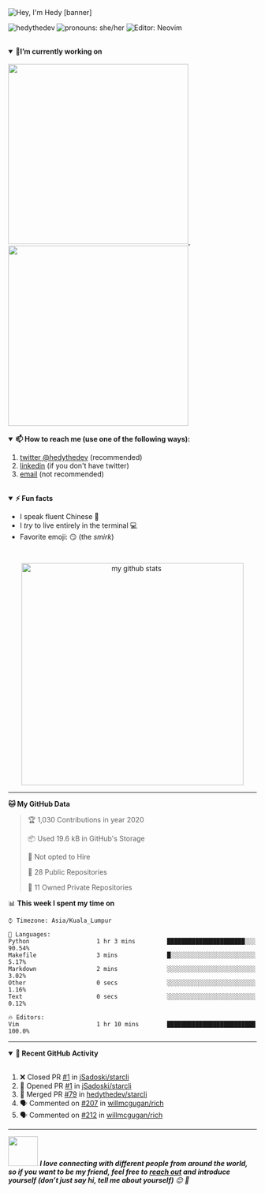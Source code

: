 <img src="https://raw.githubusercontent.com/hedythedev/hedythedev/master/assets/hedylibanner.png" alt="Hey, I'm Hedy [banner]" />
<!--
How did I make the fabulous banner?
Well, I did it using canva.com, nothing fancy completely free :)
-->

<!--badges-->
<img src="https://komarev.com/ghpvc/?username=hedythedev" alt="hedythedev" /> <img src="https://img.shields.io/badge/Pronouns-She%2FHer-green" alt="pronouns: she/her" />  <img src="https://img.shields.io/badge/%F0%9F%94%A7editor-neovim-yellow" alt="Editor: Neovim">
<!--
1. profile view count
2. Pronouns: She/her
3. Editor: neovim
-->


<!--
<p align="center"><img src="https://devicons.github.io/devicon/devicon.git/icons/python/python-original.svg" alt="python" width="45" height="45"/> <img src="https://devicons.github.io/devicon/devicon.git/icons/javascript/javascript-original.svg" alt="javascript" width="45" height="45"/><img src="https://devicons.github.io/devicon/devicon.git/icons/react/react-original-wordmark.svg" alt="react" width="45" height="45"/> <img src="https://devicons.github.io/devicon/devicon.git/icons/nodejs/nodejs-original-wordmark.svg" alt="nodejs" width="45" height="45"/><img src="https://devicons.github.io/devicon/devicon.git/icons/html5/html5-original-wordmark.svg" alt="html5" width="45" height="45"/> <img src="https://devicons.github.io/devicon/devicon.git/icons/java/java-original-wordmark.svg" alt="java" width="45" height="45"/>  </p>
-->
<!--
The above are the languages/technologies icons from devicons :)
-->

<!--
<p align="center">
<a href="https://dev.to/hedyli" target="blank"><img align="center" src="https://cdn.jsdelivr.net/npm/simple-icons@3.0.1/icons/dev-dot-to.svg" alt="hedyli" height="20" width="20" /></a>
<a href="https://twitter.com/hedythedev" target="blank"><img align="center" src="https://cdn.jsdelivr.net/npm/simple-icons@3.0.1/icons/twitter.svg" alt="hedythedev" height="20" width="20" /></a>
<a href="https://linkedin.com/in/hedy-li-8608831a6" target="blank"><img align="center" src="https://cdn.jsdelivr.net/npm/simple-icons@3.0.1/icons/linkedin.svg" alt="hedy-li-8608831a6" height="20" width="20" /></a>
<a href="https://stackoverflow.com/users/12041035/hedy" target="blank"><img align="center" src="https://cdn.jsdelivr.net/npm/simple-icons@3.0.1/icons/stackoverflow.svg" alt="hedy" height="20" width="20" /></a>
</p>
-->
<!--
These are my social profile links/icons
-->

<br/>

<details open>
<summary><strong>🔭I’m currently working on</strong></summary>
<br/>
<a href="https://github.com/hedythedev/starcli">
<img src="https://github-readme-stats.vercel.app/api/pin/?username=hedythedev&repo=starcli" width=365>
</a> &nbsp; &nbsp; &nbsp; <a href="https://github.com/hedythedev/gtrending">
<img src="https://github-readme-stats.vercel.app/api/pin/?username=hedythedev&repo=gtrending" width=365>
</a>
</details>
<br>

<details open>
<summary><strong>📫 How to reach me (use one of the following ways):</strong></summary>
   
   1. [twitter @hedythedev](https://twitter.com/hedythedev) (recommended)
   2. [linkedin](https://www.linkedin.com/in/hedy-li-8608831a6/) (if you don't have twitter)
   3. [email](mailto:hedyhyry+hey@gmail.com) (not recommended)
   
</details>

<br>

<details open>
<summary><strong>⚡ Fun facts</strong></summary>
   
   - I speak fluent Chinese :100:
   - I *try* to live entirely in the terminal :computer:
   - Favorite emoji: :smirk: (the *smirk*)
</details>

<br>

<!-- My GitHub stats with Dracula theme ❤️ -->
<p align="center">
<img src="https://github-readme-stats.vercel.app/api?username=hedythedev&show_icons=true&theme=dracula" alt="my github stats" width="450"/>
</p>

---

<!--Waka readme workflow https://github.com/anmol098/waka-readme-stats/-->

<!--START_SECTION:waka-->
**🐱 My GitHub Data** 

> 🏆 1,030 Contributions in year 2020
 > 
> 📦 Used 19.6 kB in GitHub's Storage 
 > 
> 🚫 Not opted to Hire
 > 
> 📜 28 Public Repositories 
 > 
> 🔑 11 Owned Private Repositories 

📊 **This week I spent my time on** 

```text
⌚︎ Timezone: Asia/Kuala_Lumpur

💬 Languages: 
Python                   1 hr 3 mins         ██████████████████████░░░   90.54% 
Makefile                 3 mins              █░░░░░░░░░░░░░░░░░░░░░░░░   5.17% 
Markdown                 2 mins              ░░░░░░░░░░░░░░░░░░░░░░░░░   3.02% 
Other                    0 secs              ░░░░░░░░░░░░░░░░░░░░░░░░░   1.16% 
Text                     0 secs              ░░░░░░░░░░░░░░░░░░░░░░░░░   0.12%

🔥 Editors: 
Vim                      1 hr 10 mins        █████████████████████████   100.0%

```


<!--END_SECTION:waka-->

      
---

<details open>
<summary><strong>👣 Recent GitHub Activity</strong></summary>
<br>

<!--START_SECTION:activity-->
1. ❌ Closed PR [#1](https://github.com//jSadoski/starcli/pull/1) in [jSadoski/starcli](https://github.com//jSadoski/starcli)
2. 💪 Opened PR [#1](https://github.com//jSadoski/starcli/pull/1) in [jSadoski/starcli](https://github.com//jSadoski/starcli)
3. 🎉 Merged PR [#79](https://github.com//hedythedev/starcli/pull/79) in [hedythedev/starcli](https://github.com//hedythedev/starcli)
4. 🗣 Commented on [#207](https://github.com//willmcgugan/rich/issues/207) in [willmcgugan/rich](https://github.com//willmcgugan/rich)
5. 🗣 Commented on [#212](https://github.com//willmcgugan/rich/issues/212) in [willmcgugan/rich](https://github.com//willmcgugan/rich)
<!--END_SECTION:activity-->

</details>

---

<!-- Feel free to reach out and introduce yourself :D-->
<img src="https://media.giphy.com/media/LnQjpWaON8nhr21vNW/giphy.gif" width="60"> <em><b>I love connecting with different people from around the world, so if you want to be my friend, feel free to <a href="https://twitter.com/hedythedev">reach out</a> and introduce yourself (don’t just say hi, tell me about yourself)</b> 😊 💜</em>

<!--The End, special thanks to all the wonderful people who made
the GitHub profile readme stats/workflows to make my profile look
fabulously dynamic ❤️-->
